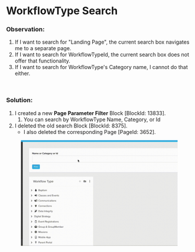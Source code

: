 # WorkflowType Search

### Observation:

1. If I want to search for "Landing Page", the current search box navigates me to a separate page.
2. If I want to search for WorkflowTypeId, the current search box does not offer that functionality.
3. If I want to search for WorkflowType's Category name, I cannot do that either.

<div align="left"><figure><img src="../.gitbook/assets/Screenshot 2025-09-12 at 11.05.06 AM.png" alt=""><figcaption></figcaption></figure></div>

### Solution:

1. I created a new **Page Parameter Filter** Block [BlockId: 13833].
   1. You can search by WorkflowType Name, Category, or Id
2. I deleted the old search Block [BlockId: 8375].
   - I also deleted the corresponding Page [PageId: 3652].

<figure><img src="../.gitbook/assets/recording.gif" alt=""><figcaption></figcaption></figure>
